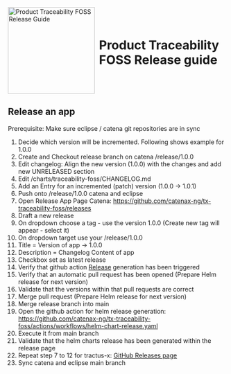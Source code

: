 <div style="display: flex; align-items: center;justify-content: center;align-content: center;">
   <img src="https://raw.githubusercontent.com/eclipse-tractusx/traceability-foss/main/docs/trace-x-logo.svg" alt="Product Traceability FOSS Release Guide" style="width:200px;"/>
   <h1 style="margin: 10px 0 0 10px">Product Traceability FOSS Release guide</h1>
</div>

## Release an app
Prerequisite:
Make sure eclipse / catena git repositories are in sync

1) Decide which version will be incremented. Following shows example for 1.0.0
2) Create and Checkout release branch on catena /release/1.0.0
4) Edit changelog: Align the new version (1.0.0) with the changes and add new UNRELEASED section
5) Edit /charts/traceability-foss/CHANGELOG.md
6) Add an Entry for an incremented (patch) version (1.0.0 -> 1.0.1)
7) Push onto /release/1.0.0 catena and eclipse
8) Open Release App Page Catena: https://github.com/catenax-ng/tx-traceability-foss/releases
9) Draft a new release
10) On dropdown choose a tag - use the version 1.0.0 (Create new tag will appear - select it)
11) On dropdown target use your /release/1.0.0
12) Title = Version of app -> 1.0.0
13) Description = Changelog Content of app
14) Checkbox set as latest release
15) Verify that github action [Release](https://github.com/catenax-ng/tx-traceability-foss/actions/workflows/release.yaml) generation has been triggered
16) Verify that an automatic pull request has been opened (Prepare Helm release for next version)
17) Validate that the versions within that pull requests are correct
18) Merge pull request (Prepare Helm release for next version)
19) Merge release branch into main
20) Open the github action for helm release generation: https://github.com/catenax-ng/tx-traceability-foss/actions/workflows/helm-chart-release.yaml
21) Execute it from main branch
22) Validate that the helm charts release has been generated within the release page
23) Repeat step 7 to 12 for tractus-x: [GitHub Releases page](https://github.com/eclipse-tractusx/traceability-foss/releases)
24) Sync catena and eclipse main branch

